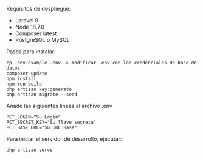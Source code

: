 Requisitos de despliegue:

- Laravel 9
- Node 18.7.0
- Composer latest
- PostgreSQL o MySQL


Pasos para instalar:

    cp .env.example .env -> modificar .env con las credenciales de base de datos
    composer update
    npm install
    npm run build
    php artisan key:generate
    php artisan migrate --seed

Añade las siguientes lineas al archivo .env

    PCT_LOGIN="Su Login"
    PCT_SECRET_KEY="Su llave secreta"
    PCT_BASE_URL="Su URL Base"


Para iniciar el servidor de desarrollo, ejecutar:

    php artisan serve
